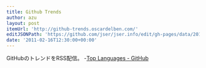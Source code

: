 ```yaml
---
title: Github Trends
author: azu
layout: post
itemUrl: 'http://github-trends.oscardelben.com/'
editJSONPath: 'https://github.com/jser/jser.info/edit/gh-pages/data/2011/02/index.json'
date: '2011-02-16T12:30:00+00:00'
---
```

GitHubのトレンドをRSS配信。
-[Top Languages - GitHub](https://github.com/languages/ "Top Languages - GitHub")
